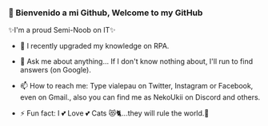 ###  👋 Bienvenido a mi Github, Welcome to my GitHub

✨I'm a proud Semi-Noob on IT✨

- 🌱 I recently upgraded my knowledge on RPA.

- 💬 Ask me about anything... If I don't know nothing about, I'll run to find answers (on Google).
- 📫 How to reach me: Type vialepau on Twitter, Instagram or Facebook, even on Gmail.,
                     also you can find me as NekoUkii on Discord and others.
- ⚡ Fun fact: I 💕 Love 💕 Cats 😻🐈...they will rule the world.💪
